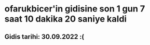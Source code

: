 # ofarukbicer'in gidisine son 1 gun 7 saat 10 dakika 20 saniye kaldi

## Gidis tarihi: 30.09.2022 :(